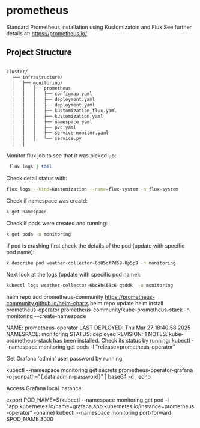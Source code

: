 # prometheus
Standard Prometheus installation using Kustomizatoin and Flux
See further details at:  https://prometheus.io/


## Project Structure

```bash

cluster/
  ├── infrastructure/
  │   ├── monitoring/
  │   │   ├── prometheus
  │   │   │   ├── configmap.yaml
  │   │   │   ├── deployment.yaml
  │   │   │   ├── deployment.yaml
  │   │   │   ├── kustomization_flux.yaml
  │   │   │   ├── kustomization.yaml
  │   │   │   ├── namespace.yaml
  │   │   │   ├── pvc.yaml
  │   │   │   ├── service-monitor.yaml
  │   │   │   └── service.py
  │   │   
```

Monitor flux job to see that it was picked up:
```bash
 flux logs | tail
 ```

 Check detail status with:
 ```bash
 flux logs --kind=Kustomization --name=flux-system -n flux-system
 ```

 Check if namespace was creatd:
 ```bash
 k get namespace 
 ```

 Check if pods were created and running:
 ```bash
 k get pods -n monitoring
 ```

 If pod is crashing first check the details of the pod (update with specific pod name):
 ```bash
 k describe pod weather-collector-6d85df7d59-8p5p9 -n monitoring
 ```

 Next look at the logs (update with specific pod name):
 ```bash
 kubectl logs weather-collector-6bc8b468c6-qtddk  -n monitoring
 ```

 
helm repo add prometheus-community https://prometheus-community.github.io/helm-charts
helm repo update
helm install prometheus-operator prometheus-community/kube-prometheus-stack -n monitoring --create-namespace

NAME: prometheus-operator
LAST DEPLOYED: Thu Mar 27 18:40:58 2025
NAMESPACE: monitoring
STATUS: deployed
REVISION: 1
NOTES:
kube-prometheus-stack has been installed. Check its status by running:
  kubectl --namespace monitoring get pods -l "release=prometheus-operator"

Get Grafana 'admin' user password by running:

  kubectl --namespace monitoring get secrets prometheus-operator-grafana -o jsonpath="{.data.admin-password}" | base64 -d ; echo

Access Grafana local instance:

  export POD_NAME=$(kubectl --namespace monitoring get pod -l "app.kubernetes.io/name=grafana,app.kubernetes.io/instance=prometheus-operator" -oname)
  kubectl --namespace monitoring port-forward $POD_NAME 3000